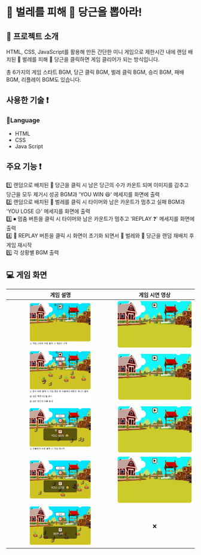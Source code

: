 # 🐞 벌레를 피해 🥕 당근을 뽑아라!

## 📄 프로젝트 소개

HTML, CSS, JavaScript를 활용해 만든 간단한 미니 게임으로 제한시간 내에 랜덤 배치된 🐞 벌레를 피해 🥕 당근을 클릭하면 게임 클리어가 되는 방식입니다.<br>

총 6가지의 게임 스타트 BGM, 당근 클릭 BGM, 벌레 클릭 BGM, 승리 BGM, 패배 BGM, 리플레이 BGM도 있습니다.

## 사용한 기술 ❗

### 💬Language

- HTML
- CSS
- Java Script

## 주요 기능 ❗

1️⃣ 랜덤으로 배치된 🥕 당근을 클릭 시 남은 당근의 수가 카운트 되며 이미지를 감추고 당근을 모두 제거시 성공 BGM과 'YOU WIN 😆' 메세지를 화면에 출력 <br>
2️⃣ 랜덤으로 배치된 🐞 벌레를 클릭 시 타이머와 남은 카운트가 멈추고 실패 BGM과 'YOU LOSE 😥' 메세지를 화면에 출력 <br>
3️⃣ ⏹ 멈춤 버튼을 클릭 시 타이머와 남은 카운트가 멈추고 'REPLAY ❓' 메세지를 화면에 출력 <br>
4️⃣ 🔄 REPLAY 버튼을 클릭 시 화면이 초기화 되면서 🐞 벌레와 🥕 당근을 랜덤 재배치 후 게임 재시작 <br>
5️⃣ 각 상황별 BGM 출력

## 💻 게임 화면

|                                 게임 설명                                 |               게임 시연 영상               |
| :-----------------------------------------------------------------------: | :----------------------------------------: |
|    <img src="img/readme/Set-description.PNG" width= "60%"  alt="Set"/>    |  ![alt Start-gif](/img/readme/Start.gif)   |
|  <img src="img/readme/Start-description.PNG" width= "60%" alt="Start"/>   | ![alt Start-gif](/img/readme/Time-out.gif) |
| <img src="img/readme/Replay-description.PNG" width= "60%"  alt="Replay"/> |   ![alt Lose-gif](/img/readme/Lose.gif)    |
|   <img src="img/readme/Lose-description.PNG" width= "60%" alt="Lose"/>    |   ![alt Stop-gif](/img/readme/Stop.gif)    |
|   <img src="img/readme/Stop-description.PNG" width= "60%" alt="Stop"/>    |                     ❌                     |
